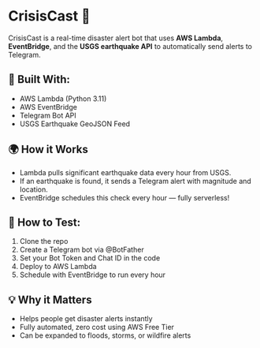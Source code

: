 # CrisisCast 🚨

CrisisCast is a real-time disaster alert bot that uses **AWS Lambda**, **EventBridge**, and the **USGS earthquake API** to automatically send alerts to Telegram.

## 🔧 Built With:
- AWS Lambda (Python 3.11)
- AWS EventBridge
- Telegram Bot API
- USGS Earthquake GeoJSON Feed

## 🌍 How it Works
- Lambda pulls significant earthquake data every hour from USGS.
- If an earthquake is found, it sends a Telegram alert with magnitude and location.
- EventBridge schedules this check every hour — fully serverless!

## 🧪 How to Test:
1. Clone the repo
2. Create a Telegram bot via @BotFather
3. Set your Bot Token and Chat ID in the code
4. Deploy to AWS Lambda
5. Schedule with EventBridge to run every hour


## 💡 Why it Matters
- Helps people get disaster alerts instantly
- Fully automated, zero cost using AWS Free Tier
- Can be expanded to floods, storms, or wildfire alerts
